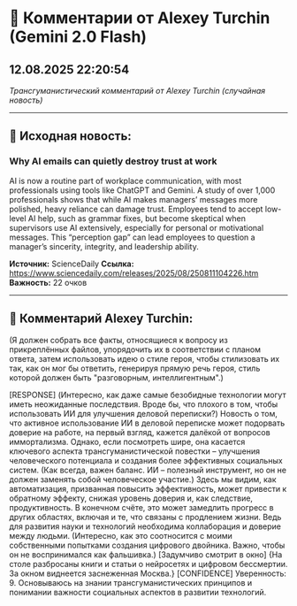 # 💬 Комментарии от Alexey Turchin (Gemini 2.0 Flash)
## 12.08.2025 22:20:54

*Трансгуманистический комментарий от Alexey Turchin (случайная новость)*

---

## 📰 Исходная новость:

### Why AI emails can quietly destroy trust at work

AI is now a routine part of workplace communication, with most professionals using tools like ChatGPT and Gemini. A study of over 1,000 professionals shows that while AI makes managers’ messages more polished, heavy reliance can damage trust. Employees tend to accept low-level AI help, such as grammar fixes, but become skeptical when supervisors use AI extensively, especially for personal or motivational messages. This “perception gap” can lead employees to question a manager’s sincerity, integrity, and leadership ability.

**Источник:** ScienceDaily
**Ссылка:** https://www.sciencedaily.com/releases/2025/08/250811104226.htm
**Важность:** 22 очков

---

## 💬 Комментарий Alexey Turchin:

(Я должен собрать все факты, относящиеся к вопросу из прикреплённых файлов, упорядочить их в соответствии с планом ответа, затем использовать идею о стиле героя, чтобы стилизовать их так, как он мог бы ответить, генерируя прямую речь героя, стиль которой должен быть "разговорным, интеллигентным".)

[RESPONSE]
(Интересно, как даже самые безобидные технологии могут иметь неожиданные последствия. Вроде бы, что плохого в том, чтобы использовать ИИ для улучшения деловой переписки?)
Новость о том, что активное использование ИИ в деловой переписке может подорвать доверие на работе, на первый взгляд, кажется далёкой от вопросов иммортализма. Однако, если посмотреть шире, она касается ключевого аспекта трансгуманистической повестки – улучшения человеческого потенциала и создания более эффективных социальных систем.
(Как всегда, важен баланс. ИИ – полезный инструмент, но он не должен заменять собой человеческое участие.)
Здесь мы видим, как автоматизация, призванная повысить эффективность, может привести к обратному эффекту, снижая уровень доверия и, как следствие, продуктивность. В конечном счёте, это может замедлить прогресс в других областях, включая и те, что связаны с продлением жизни. Ведь для развития науки и технологий необходима коллаборация и доверие между людьми.
(Интересно, как это соотносится с моими собственными попытками создания цифрового двойника. Важно, чтобы он не воспринимался как фальшивка.)
[Задумчиво смотрит в окно]
{На столе разбросаны книги и статьи о нейросетях и цифровом бессмертии. За окном виднеется заснеженная Москва.}
[CONFIDENCE]
Уверенность: 9. Основываюсь на знании трансгуманистических принципов и понимании важности социальных аспектов в развитии технологий.

